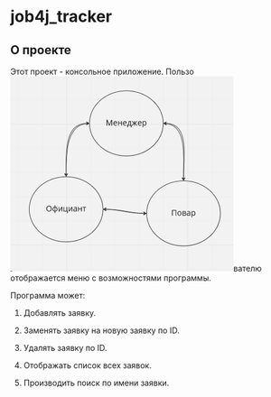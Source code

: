 # job4j_tracker

## О проекте

Этот проект - консольное приложение. Пользо![img.png](img.png)вателю отображается меню с возможностями программы.

Программа может:

1. Добавлять заявку.

1. Заменять заявку на новую заявку по ID.

1. Удалять заявку по ID.

1. Отображать список всех заявок.

1. Производить поиск по имени заявки.